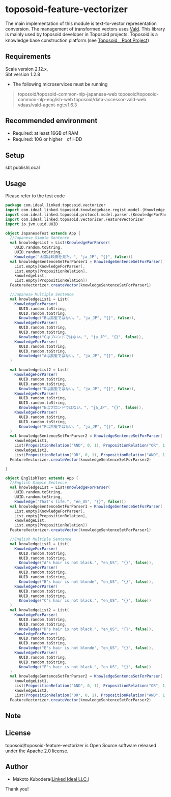 # toposoid-feature-vectorizer
The main implementation of this module is text-to-vector representation conversion.
The management of transformed vectors uses [Vald](https://github.com/vdaas/vald).
This library is mainly used by toposoid developer in Toposoid projects.
Toposoid is a knowledge base construction platform.(see [Toposoid　Root Project](https://github.com/toposoid/toposoid.git))


## Requirements
Scala version 2.12.x,   
Sbt version 1.2.8
* The following microservices must be running
> toposoid/toposoid-common-nlp-japanese-web
> toposoid/toposoid-common-nlp-english-web
> toposoid/data-accessor-vald-web
> vdaas/vald-agent-ngt:v1.6.3


## Recommended environment
* Required: at least 16GB of RAM
* Required: 10G or higher　of HDD

## Setup
sbt publishLocal

## Usage
Please refer to the test code
```scala
package com.ideal.linked.toposoid.vectorizer
import com.ideal.linked.toposoid.knowledgebase.regist.model.{Knowledge, PropositionRelation}
import com.ideal.linked.toposoid.protocol.model.parser.{KnowledgeForParser, KnowledgeSentenceSetForParser}
import com.ideal.linked.toposoid.vectorizer.FeatureVectorizer
import io.jvm.uuid.UUID

object JapaneseTest extends App {
  //Japanese Simple Sentence
  val knowledgeList = List(KnowledgeForParser(
    UUID.random.toString,
    UUID.random.toString,
    Knowledge("太郎は映画を見た。", "ja_JP", "{}", false)))
  val knowledgeSentenceSetForParser1 = KnowledgeSentenceSetForParser(
    List.empty[KnowledgeForParser],
    List.empty[PropositionRelation],
    knowledgeList,
    List.empty[PropositionRelation])
  FeatureVectorizer.createVector(knowledgeSentenceSetForParser1)

  //Japanese Multiple Sentence
  val knowledgeList1 = List(
    KnowledgeForParser(
      UUID.random.toString,
      UUID.random.toString,
      Knowledge("Bは黒髪ではない。", "ja_JP", "{}", false)),
    KnowledgeForParser(
      UUID.random.toString,
      UUID.random.toString,
      Knowledge("Cはブロンドではない。", "ja_JP", "{}", false)),
    KnowledgeForParser(
      UUID.random.toString,
      UUID.random.toString,
      Knowledge("Aは黒髪ではない。", "ja_JP", "{}", false))
  )

  val knowledgeList2 = List(
    KnowledgeForParser(
      UUID.random.toString,
      UUID.random.toString,
      Knowledge("Dは黒髪ではない。", "ja_JP", "{}", false)),
    KnowledgeForParser(
      UUID.random.toString,
      UUID.random.toString,
      Knowledge("Eはブロンドではない。", "ja_JP", "{}", false)),
    KnowledgeForParser(
      UUID.random.toString,
      UUID.random.toString,
      Knowledge("Fは黒髪ではない。", "ja_JP", "{}", false))
  )
  val knowledgeSentenceSetForParser2 = KnowledgeSentenceSetForParser(
    knowledgeList1,
    List(PropositionRelation("AND", 0, 1), PropositionRelation("OR", 1, 2)),
    knowledgeList2,
    List(PropositionRelation("OR", 0, 1), PropositionRelation("AND", 1, 2)))
  FeatureVectorizer.createVector(knowledgeSentenceSetForParser2)

}

object EnglishTest extends App {
  //English Simple Sentence
  val knowledgeList = List(KnowledgeForParser(
    UUID.random.toString,
    UUID.random.toString,
    Knowledge("That's life.", "en_US", "{}", false)))
  val knowledgeSentenceSetForParser1 = KnowledgeSentenceSetForParser(
    List.empty[KnowledgeForParser],
    List.empty[PropositionRelation],
    knowledgeList,
    List.empty[PropositionRelation])
  FeatureVectorizer.createVector(knowledgeSentenceSetForParser1)

  //English Multiple Sentence
  val knowledgeList1 = List(
    KnowledgeForParser(
      UUID.random.toString,
      UUID.random.toString,
      Knowledge("A's hair is not black.", "en_US", "{}", false)),
    KnowledgeForParser(
      UUID.random.toString,
      UUID.random.toString,
      Knowledge("B's hair is not blonde", "en_US", "{}", false)),
    KnowledgeForParser(
      UUID.random.toString,
      UUID.random.toString,
      Knowledge("C's hair is not black.", "en_US", "{}", false))
  )
  val knowledgeList2 = List(
    KnowledgeForParser(
      UUID.random.toString,
      UUID.random.toString,
      Knowledge("D's hair is not black.", "en_US", "{}", false)),
    KnowledgeForParser(
      UUID.random.toString,
      UUID.random.toString,
      Knowledge("E's hair is not blonde", "en_US", "{}", false)),
    KnowledgeForParser(
      UUID.random.toString,
      UUID.random.toString,
      Knowledge("F's hair is not black.", "en_US", "{}", false))
  )
  val knowledgeSentenceSetForParser2 = KnowledgeSentenceSetForParser(
    knowledgeList1,
    List(PropositionRelation("AND", 0, 1), PropositionRelation("OR", 1, 2)),
    knowledgeList2,
    List(PropositionRelation("OR", 0, 1), PropositionRelation("AND", 1, 2)))
  FeatureVectorizer.createVector(knowledgeSentenceSetForParser2)
```

## Note

## License
toposoid/toposoid-feature-vectorizer is Open Source software released under the [Apache 2.0 license](https://www.apache.org/licenses/LICENSE-2.0.html).

## Author
* Makoto Kubodera([Linked Ideal LLC.](https://linked-ideal.com/))

Thank you!

